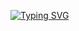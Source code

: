 [![Typing SVG](https://readme-typing-svg.herokuapp.com?font=Fira+Code&weight=900&pause=1000&width=435&lines=0x0D.+C-+Preprocessor)](https://git.io/typing-svg)

